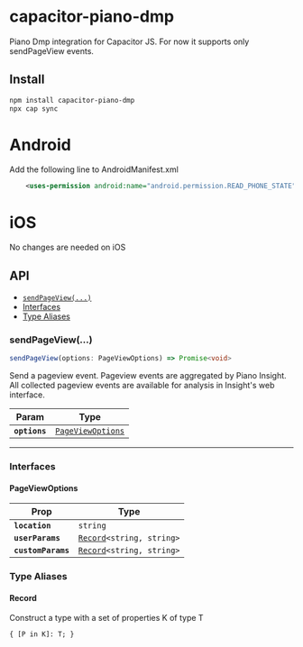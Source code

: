 # capacitor-piano-dmp

Piano Dmp integration for Capacitor JS. For now it supports only sendPageView events.

## Install

```bash
npm install capacitor-piano-dmp
npx cap sync
```

# Android
Add the following line to AndroidManifest.xml

```xml
    <uses-permission android:name="android.permission.READ_PHONE_STATE" />
```
# iOS
No changes are needed on iOS

## API

<docgen-index>

* [`sendPageView(...)`](#sendpageview)
* [Interfaces](#interfaces)
* [Type Aliases](#type-aliases)

</docgen-index>

<docgen-api>
<!--Update the source file JSDoc comments and rerun docgen to update the docs below-->

### sendPageView(...)

```typescript
sendPageView(options: PageViewOptions) => Promise<void>
```

Send a pageview event. Pageview events are aggregated by Piano Insight. All collected pageview events are available
for analysis in Insight's web interface.

| Param         | Type                                                        |
| ------------- | ----------------------------------------------------------- |
| **`options`** | <code><a href="#pageviewoptions">PageViewOptions</a></code> |

--------------------


### Interfaces


#### PageViewOptions

| Prop               | Type                                                            |
| ------------------ | --------------------------------------------------------------- |
| **`location`**     | <code>string</code>                                             |
| **`userParams`**   | <code><a href="#record">Record</a>&lt;string, string&gt;</code> |
| **`customParams`** | <code><a href="#record">Record</a>&lt;string, string&gt;</code> |


### Type Aliases


#### Record

Construct a type with a set of properties K of type T

<code>{ [P in K]: T; }</code>

</docgen-api>
